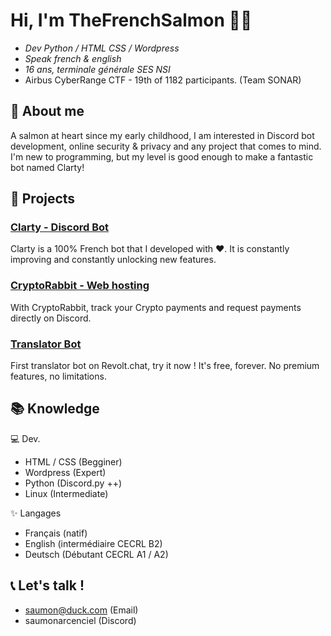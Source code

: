 # Hi, I'm TheFrenchSalmon 👋🏻
- _Dev Python / HTML CSS / Wordpress_
- _Speak french & english_
- _16 ans, terminale générale SES NSI_
- Airbus CyberRange CTF - 19th of 1182 participants. (Team SONAR) 


## 🍣 About me

A salmon at heart since my early childhood, I am interested in Discord bot development, online security & privacy and any project that comes to mind. I'm new to programming, but my level is good enough to make a fantastic bot named Clarty!

## 👀 Projects

### [Clarty - Discord Bot](https://clarty.org)

Clarty is a 100% French bot that I developed with ❤. It is constantly improving and constantly unlocking new features.

### [CryptoRabbit - Web hosting](https://crypto-rabbit.xyz/)

With CryptoRabbit, track your Crypto payments and request payments directly on Discord.

### [Translator Bot](https://app.revolt.chat/bot/01HX0519791BX5BFWZ98MNS27H)

First translator bot on Revolt.chat, try it now ! It's free, forever. No premium features, no limitations.

## 📚 Knowledge

💻 Dev.
- HTML / CSS (Begginer)
- Wordpress (Expert)
- Python (Discord.py ++)
- Linux (Intermediate)

✨ Langages
- Français (natif)
- English (intermédiaire CECRL B2)
- Deutsch (Débutant CECRL A1 / A2)

## 📞 Let's talk !

- saumon@duck.com (Email)
- saumonarcenciel (Discord)


